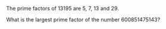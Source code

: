 The prime factors of 13195 are 5, 7, 13 and 29.

What is the largest prime factor of the number 600851475143?